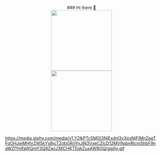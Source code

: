 <div id="header" align="center"> ### Hi there 👋 </div>

<div id="header" align="center">
 <img src="https://media.giphy.com/media/v1.Y2lkPTc5MGI3NjExdnl3cXpsNjFlMnZpeTFqOHJwMHhrZW5kYjdhcTZobGRnYnJiN3VxeCZlcD12MV9pbnRlcm5hbF9naWZfYnlfaWQmY3Q9Zw/J3KCHKTEqkZuxAW6OQ/giphy.gif" width="200"/>
</div>



<div id="header" align="center">
 <img src="https://media.giphy.com/media/v1.Y2lkPTc5MGI3NjExOGo4MTM5anl1aGE5bTJ1YWoxeWZpMHk5aHVpNTM0azVxdHkwaTFjdCZlcD12MV9pbnRlcm5hbF9naWZfYnlfaWQmY3Q9Zw/HUplkVCPY7jTW/giphy.gif" width="200"/>
</div>


https://media.giphy.com/media/v1.Y2lkPTc5MGI3NjExdnl3cXpsNjFlMnZpeTFqOHJwMHhrZW5kYjdhcTZobGRnYnJiN3VxeCZlcD12MV9pbnRlcm5hbF9naWZfYnlfaWQmY3Q9Zw/J3KCHKTEqkZuxAW6OQ/giphy.gif
